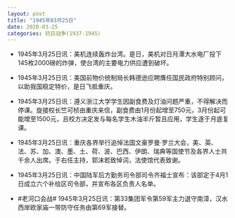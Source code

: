 ```yaml
---
layout: post
title: "1945年03月25日"
date: 2020-03-25
categories: 抗日战争(1937-1945)
---
```


<meta name="referrer" content="no-referrer" />

- 1945年3月25日讯：美机连续轰炸台湾。是日，美机对日月潭大水电厂投下145枚2000磅的炸弹，使台湾的主要电力供应遭到破坏。 

- 1945年3月25日讯：美国前物价统制局长韩德逊应聘膺任国民政府特别顾问，以助我国稳定特价，是日飞抵重庆。 

- 1945年3月25日讯：遵义浙江大学学生因副食费及灯油问题严重，不得解决而停课。旋接校长竺可桢由重庆来信，副食费由1月份起增至750元，3月份起可能增至1500元，且校方决定发与每名学生木油半斤暂且应用，学生遂于月底复课。 

- 1945年3月25日讯：重庆各界举行追悼法国文豪罗曼·罗兰大会，美、英、法、苏、加、澳、墨、土、荷、波、巴西、伊朗、瑞典等国使节及各界人士共千余人出席。于右任主持，郭沫若致悼词，法使馆代表致谢。 

- 1945年3月25日讯：中国陆军后方勤务司令部司令齐福士宣布：该部定于4月1日成立六个补给区司令部，并宣布各区负责人名单。 

- #老河口会战# 1945年3月25日讯：第33集团军令第59军主力退守南漳，汉水西岸欧家庙一带防守任务由第69军接替。 

